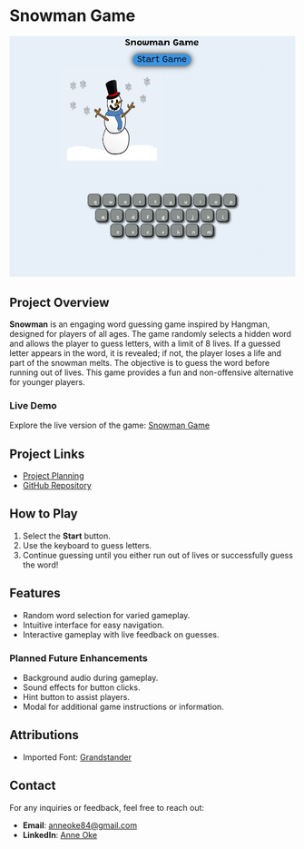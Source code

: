# Snowman Game

![Snapshot of the Game](Snapshot%20of%20game.png)

## Project Overview

**Snowman** is an engaging word guessing game inspired by Hangman, designed for players of all ages. The game randomly selects a hidden word and allows the player to guess letters, with a limit of 8 lives. If a guessed letter appears in the word, it is revealed; if not, the player loses a life and part of the snowman melts. The objective is to guess the word before running out of lives. This game provides a fun and non-offensive alternative for younger players.

### Live Demo
Explore the live version of the game: [Snowman Game](https://anneac84.github.io/Snowman/)

## Project Links
- [Project Planning](https://excalidraw.com/#json=oT82CC_lLyt3okbiwLiQU,j_cOVShZJRLez47Y42HglQ)
- [GitHub Repository](https://github.com/anneAC84/Snowman.git)

## How to Play
1. Select the **Start** button.
2. Use the keyboard to guess letters.
3. Continue guessing until you either run out of lives or successfully guess the word!

## Features
- Random word selection for varied gameplay.
- Intuitive interface for easy navigation.
- Interactive gameplay with live feedback on guesses.

### Planned Future Enhancements
- Background audio during gameplay.
- Sound effects for button clicks.
- Hint button to assist players.
- Modal for additional game instructions or information.

## Attributions
- Imported Font: [Grandstander](https://fonts.googleapis.com/css2?family=Grandstander:ital,wght@0,100..900;1,100..900&display=swap)

## Contact
For any inquiries or feedback, feel free to reach out:
- **Email**: [anneoke84@gmail.com](mailto:anneoke84@gmail.com)
- **LinkedIn**: [Anne Oke](https://www.linkedin.com/in/anne-oke/)


